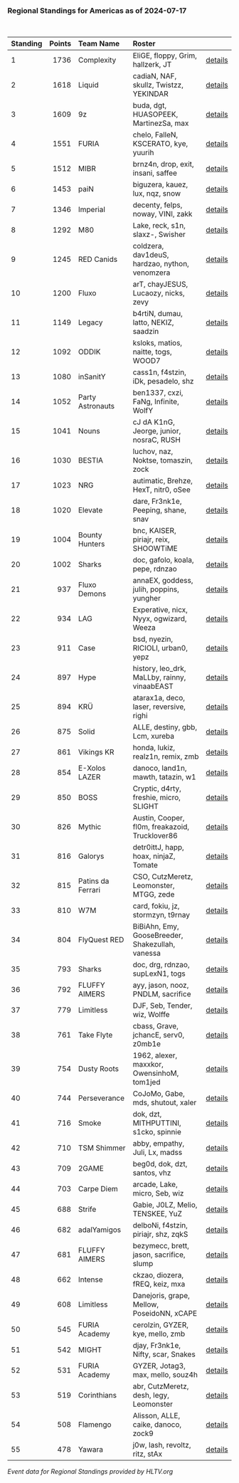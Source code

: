 ### Regional Standings for Americas as of 2024-07-17<br />
<br />

| Standing | Points | Team Name         | Roster                                           |                                                                                        |
| :- | -: | :- | :- | :- |
| 1        |   1736 | Complexity        | EliGE, floppy, Grim, hallzerk, JT                | [details](details/0009--complexity--elige-floppy-grim-hallzerk-jt.md)                  |
| 2        |   1618 | Liquid            | cadiaN, NAF, skullz, Twistzz, YEKINDAR           | [details](details/0014--liquid--cadian-naf-skullz-twistzz-yekindar.md)                 |
| 3        |   1609 | 9z                | buda, dgt, HUASOPEEK, MartinezSa, max            | [details](details/0015--9z--buda-dgt-huasopeek-martinezsa-max.md)                      |
| 4        |   1551 | FURIA             | chelo, FalleN, KSCERATO, kye, yuurih             | [details](details/0017--furia--chelo-fallen-kscerato-kye-yuurih.md)                    |
| 5        |   1512 | MIBR              | brnz4n, drop, exit, insani, saffee               | [details](details/0019--mibr--brnz4n-drop-exit-insani-saffee.md)                       |
| 6        |   1453 | paiN              | biguzera, kauez, lux, nqz, snow                  | [details](details/0021--pain--biguzera-kauez-lux-nqz-snow.md)                          |
| 7        |   1346 | Imperial          | decenty, felps, noway, VINI, zakk                | [details](details/0025--imperial--decenty-felps-noway-vini-zakk.md)                    |
| 8        |   1292 | M80               | Lake, reck, s1n, slaxz-, Swisher                 | [details](details/0028--m80--lake-reck-s1n-slaxz--swisher.md)                          |
| 9        |   1245 | RED Canids        | coldzera, dav1deuS, hardzao, nython, venomzera   | [details](details/0032--red_canids--coldzera-dav1deus-hardzao-nython-venomzera.md)     |
| 10       |   1200 | Fluxo             | arT, chayJESUS, Lucaozy, nicks, zevy             | [details](details/0038--fluxo--art-chayjesus-lucaozy-nicks-zevy.md)                    |
| 11       |   1149 | Legacy            | b4rtiN, dumau, latto, NEKIZ, saadzin             | [details](details/0044--legacy--b4rtin-dumau-latto-nekiz-saadzin.md)                   |
| 12       |   1092 | ODDIK             | ksloks, matios, naitte, togs, WOOD7              | [details](details/0052--oddik--ksloks-matios-naitte-togs-wood7.md)                     |
| 13       |   1080 | inSanitY          | cass1n, f4stzin, iDk, pesadelo, shz              | [details](details/0054--insanity--cass1n-f4stzin-idk-pesadelo-shz.md)                  |
| 14       |   1052 | Party Astronauts  | ben1337, cxzi, FaNg, Infinite, WolfY             | [details](details/0056--party_astronauts--ben1337-cxzi-fang-infinite-wolfy.md)         |
| 15       |   1041 | Nouns             | cJ dA K1nG, Jeorge, junior, nosraC, RUSH         | [details](details/0062--nouns--cj_da_k1ng-jeorge-junior-nosrac-rush.md)                |
| 16       |   1030 | BESTIA            | luchov, naz, Noktse, tomaszin, zock              | [details](details/0066--bestia--luchov-naz-noktse-tomaszin-zock.md)                    |
| 17       |   1023 | NRG               | autimatic, Brehze, HexT, nitr0, oSee             | [details](details/0067--nrg--autimatic-brehze-hext-nitr0-osee.md)                      |
| 18       |   1020 | Elevate           | dare, Fr3nk1e, Peeping, shane, snav              | [details](details/0071--elevate--dare-fr3nk1e-peeping-shane-snav.md)                   |
| 19       |   1004 | Bounty Hunters    | bnc, KAISER, piriajr, reix, SHOOWTiME            | [details](details/0073--bounty_hunters--bnc-kaiser-piriajr-reix-shoowtime.md)          |
| 20       |   1002 | Sharks            | doc, gafolo, koala, pepe, rdnzao                 | [details](details/0075--sharks--doc-gafolo-koala-pepe-rdnzao.md)                       |
| 21       |    937 | Fluxo Demons      | annaEX, goddess, julih, poppins, yungher         | [details](details/0089--fluxo_demons--annaex-goddess-julih-poppins-yungher.md)         |
| 22       |    934 | LAG               | Experative, nicx, Nyyx, ogwizard, Weeza          | [details](details/0091--lag--experative-nicx-nyyx-ogwizard-weeza.md)                   |
| 23       |    911 | Case              | bsd, nyezin, RICIOLI, urban0, yepz               | [details](details/0098--case--bsd-nyezin-ricioli-urban0-yepz.md)                       |
| 24       |    897 | Hype              | history, leo_drk, MaLLby, rainny, vinaabEAST     | [details](details/0103--hype--history-leo_drk-mallby-rainny-vinaabeast.md)             |
| 25       |    894 | KRÜ               | atarax1a, deco, laser, reversive, righi          | [details](details/0104--kr_--atarax1a-deco-laser-reversive-righi.md)                   |
| 26       |    875 | Solid             | ALLE, destiny, gbb, Lcm, xureba                  | [details](details/0109--solid--alle-destiny-gbb-lcm-xureba.md)                         |
| 27       |    861 | Vikings KR        | honda, lukiz, realz1n, remix, zmb                | [details](details/0112--vikings_kr--honda-lukiz-realz1n-remix-zmb.md)                  |
| 28       |    854 | E-Xolos LAZER     | danoco, land1n, mawth, tatazin, w1               | [details](details/0116--e-xolos_lazer--danoco-land1n-mawth-tatazin-w1.md)              |
| 29       |    850 | BOSS              | Cryptic, d4rty, freshie, micro, SLIGHT           | [details](details/0117--boss--cryptic-d4rty-freshie-micro-slight.md)                   |
| 30       |    826 | Mythic            | Austin, Cooper, fl0m, freakazoid, Trucklover86   | [details](details/0123--mythic--austin-cooper-fl0m-freakazoid-trucklover86.md)         |
| 31       |    816 | Galorys           | detr0ittJ, happ, hoax, ninjaZ, Tomate            | [details](details/0125--galorys--detr0ittj-happ-hoax-ninjaz-tomate.md)                 |
| 32       |    815 | Patins da Ferrari | CSO, CutzMeretz, Leomonster, MTGG, zede          | [details](details/0127--patins_da_ferrari--cso-cutzmeretz-leomonster-mtgg-zede.md)     |
| 33       |    810 | W7M               | card, fokiu, jz, stormzyn, t9rnay                | [details](details/0129--w7m--card-fokiu-jz-stormzyn-t9rnay.md)                         |
| 34       |    804 | FlyQuest RED      | BiBiAhn, Emy, GooseBreeder, Shakezullah, vanessa | [details](details/0131--flyquest_red--bibiahn-emy-goosebreeder-shakezullah-vanessa.md) |
| 35       |    793 | Sharks            | doc, drg, rdnzao, supLexN1, togs                 | [details](details/0133--sharks--doc-drg-rdnzao-suplexn1-togs.md)                       |
| 36       |    792 | FLUFFY AIMERS     | ayy, jason, nooz, PNDLM, sacrifice               | [details](details/0134--fluffy_aimers--ayy-jason-nooz-pndlm-sacrifice.md)              |
| 37       |    779 | Limitless         | DJF, Seb, Tender, wiz, Wolffe                    | [details](details/0137--limitless--djf-seb-tender-wiz-wolffe.md)                       |
| 38       |    761 | Take Flyte        | cbass, Grave, jchancE, serv0, z0mb1e             | [details](details/0144--take_flyte--cbass-grave-jchance-serv0-z0mb1e.md)               |
| 39       |    754 | Dusty Roots       | 1962, alexer, maxxkor, OwensinhoM, tom1jed       | [details](details/0145--dusty_roots--1962-alexer-maxxkor-owensinhom-tom1jed.md)        |
| 40       |    744 | Perseverance      | CoJoMo, Gabe, mds, shutout, xaler                | [details](details/0147--perseverance--cojomo-gabe-mds-shutout-xaler.md)                |
| 41       |    716 | Smoke             | dok, dzt, MITHPUTTINI, s1cko, spinnie            | [details](details/0153--smoke--dok-dzt-mithputtini-s1cko-spinnie.md)                   |
| 42       |    710 | TSM Shimmer       | abby, empathy, Juli, Lx, madss                   | [details](details/0156--tsm_shimmer--abby-empathy-juli-lx-madss.md)                    |
| 43       |    709 | 2GAME             | beg0d, dok, dzt, santos, vhz                     | [details](details/0157--2game--beg0d-dok-dzt-santos-vhz.md)                            |
| 44       |    703 | Carpe Diem        | arcade, Lake, micro, Seb, wiz                    | [details](details/0158--carpe_diem--arcade-lake-micro-seb-wiz.md)                      |
| 45       |    688 | Strife            | Gabie, J0LZ, Melio, TENSKEE, YuZ                 | [details](details/0164--strife--gabie-j0lz-melio-tenskee-yuz.md)                       |
| 46       |    682 | adalYamigos       | delboNi, f4stzin, piriajr, shz, zqkS             | [details](details/0165--adalyamigos--delboni-f4stzin-piriajr-shz-zqks.md)              |
| 47       |    681 | FLUFFY AIMERS     | bezymecc, brett, jason, sacrifice, slump         | [details](details/0167--fluffy_aimers--bezymecc-brett-jason-sacrifice-slump.md)        |
| 48       |    662 | Intense           | ckzao, diozera, fREQ, keiz, mxa                  | [details](details/0174--intense--ckzao-diozera-freq-keiz-mxa.md)                       |
| 49       |    608 | Limitless         | Danejoris, grape, Mellow, PoseidoNN, xCAPE       | [details](details/0182--limitless--danejoris-grape-mellow-poseidonn-xcape.md)          |
| 50       |    545 | FURIA Academy     | cerolzin, GYZER, kye, mello, zmb                 | [details](details/0190--furia_academy--cerolzin-gyzer-kye-mello-zmb.md)                |
| 51       |    542 | MIGHT             | djay, Fr3nk1e, Nifty, scar, Snakes               | [details](details/0191--might--djay-fr3nk1e-nifty-scar-snakes.md)                      |
| 52       |    531 | FURIA Academy     | GYZER, Jotag3, max, mello, souz4h                | [details](details/0194--furia_academy--gyzer-jotag3-max-mello-souz4h.md)               |
| 53       |    519 | Corinthians       | abr, CutzMeretz, desh, legy, Leomonster          | [details](details/0197--corinthians--abr-cutzmeretz-desh-legy-leomonster.md)           |
| 54       |    508 | Flamengo          | Alisson, ALLE, caike, danoco, zock9              | [details](details/0198--flamengo--alisson-alle-caike-danoco-zock9.md)                  |
| 55       |    478 | Yawara            | j0w, lash, revoltz, ritz, stAx                   | [details](details/0199--yawara--j0w-lash-revoltz-ritz-stax.md)                         |


_Event data for Regional Standings provided by HLTV.org_<br />
